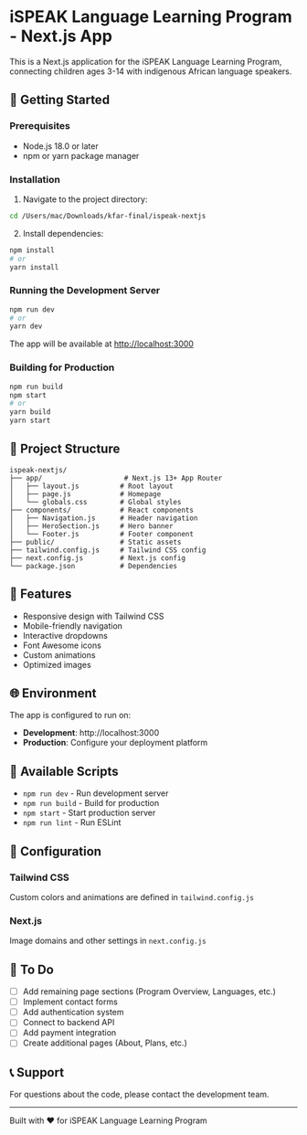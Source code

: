 # iSPEAK Language Learning Program - Next.js App

This is a Next.js application for the iSPEAK Language Learning Program, connecting children ages 3-14 with indigenous African language speakers.

## 🚀 Getting Started

### Prerequisites
- Node.js 18.0 or later
- npm or yarn package manager

### Installation

1. Navigate to the project directory:
```bash
cd /Users/mac/Downloads/kfar-final/ispeak-nextjs
```

2. Install dependencies:
```bash
npm install
# or
yarn install
```

### Running the Development Server

```bash
npm run dev
# or
yarn dev
```

The app will be available at [http://localhost:3000](http://localhost:3000)

### Building for Production

```bash
npm run build
npm start
# or
yarn build
yarn start
```

## 📁 Project Structure

```
ispeak-nextjs/
├── app/                    # Next.js 13+ App Router
│   ├── layout.js          # Root layout
│   ├── page.js            # Homepage
│   └── globals.css        # Global styles
├── components/            # React components
│   ├── Navigation.js      # Header navigation
│   ├── HeroSection.js     # Hero banner
│   └── Footer.js          # Footer component
├── public/                # Static assets
├── tailwind.config.js     # Tailwind CSS config
├── next.config.js         # Next.js config
└── package.json           # Dependencies
```

## 🎨 Features

- Responsive design with Tailwind CSS
- Mobile-friendly navigation
- Interactive dropdowns
- Font Awesome icons
- Custom animations
- Optimized images

## 🌐 Environment

The app is configured to run on:
- **Development**: http://localhost:3000
- **Production**: Configure your deployment platform

## 📝 Available Scripts

- `npm run dev` - Run development server
- `npm run build` - Build for production
- `npm start` - Start production server
- `npm run lint` - Run ESLint

## 🔧 Configuration

### Tailwind CSS
Custom colors and animations are defined in `tailwind.config.js`

### Next.js
Image domains and other settings in `next.config.js`

## 🚧 To Do

- [ ] Add remaining page sections (Program Overview, Languages, etc.)
- [ ] Implement contact forms
- [ ] Add authentication system
- [ ] Connect to backend API
- [ ] Add payment integration
- [ ] Create additional pages (About, Plans, etc.)

## 📞 Support

For questions about the code, please contact the development team.

---
Built with ❤️ for iSPEAK Language Learning Program
